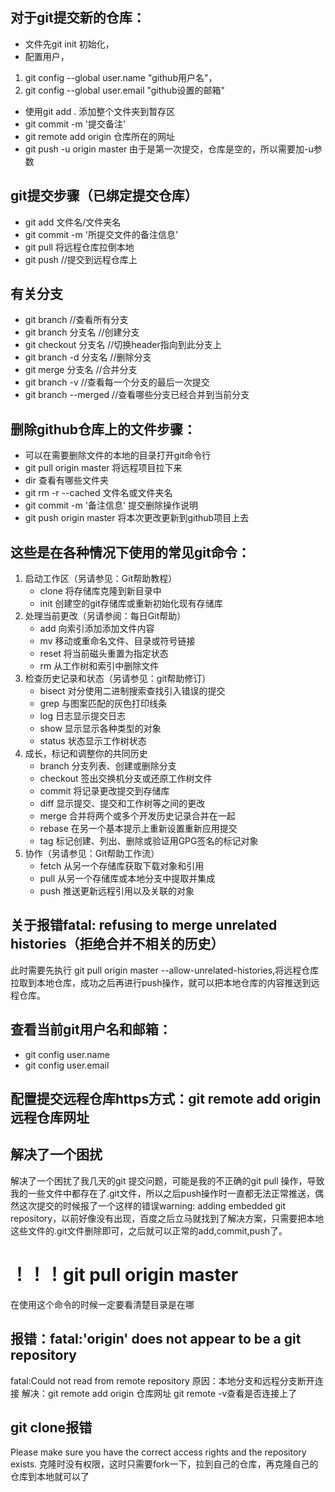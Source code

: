## 对于git提交新的仓库：
- 文件先git init 初始化，
- 配置用户，
1. git config --global user.name "github用户名"，
2. git config --global user.email "github设置的邮箱"
- 使用git add . 添加整个文件夹到暂存区
- git commit -m '提交备注' 
- git  remote add origin 仓库所在的网址
- git push -u origin master 由于是第一次提交，仓库是空的，所以需要加-u参数

## git提交步骤（已绑定提交仓库）
- git add 文件名/文件夹名
- git commit -m '所提交文件的备注信息'
- git pull	将远程仓库拉倒本地
- git push  //提交到远程仓库上

## 有关分支
- git branch     //查看所有分支
- git branch 分支名    //创建分支
- git checkout 分支名     //切换header指向到此分支上
- git branch -d 分支名         //删除分支
- git merge 分支名          //合并分支
- git branch -v    //查看每一个分支的最后一次提交
- git branch --merged     //查看哪些分支已经合并到当前分支


## 删除github仓库上的文件步骤：
- 可以在需要删除文件的本地的目录打开git命令行
- git pull origin master  将远程项目拉下来
- dir 查看有哪些文件夹
- git rm -r --cached 文件名或文件夹名
- git commit -m '备注信息'    提交删除操作说明
- git push origin master  将本次更改更新到github项目上去

## 这些是在各种情况下使用的常见git命令：
1. 启动工作区（另请参见：Git帮助教程）
	- clone  将存储库克隆到新目录中
	- init     创建空的git存储库或重新初始化现有存储库
2. 处理当前更改（另请参阅：每日Git帮助）
	- add 	向索引添加添加文件内容
	- mv	移动或重命名文件、目录或符号链接
	- reset	将当前磁头重置为指定状态
	- rm	从工作树和索引中删除文件
3. 检查历史记录和状态（另请参见：git帮助修订）
	- bisect	对分使用二进制搜索查找引入错误的提交
	- grep	与图案匹配的灰色打印线条
	- log	日志显示提交日志
	- show	显示显示各种类型的对象
	- status	状态显示工作树状态
4. 成长，标记和调整你的共同历史
	- branch	分支列表、创建或删除分支
	- checkout	签出交换机分支或还原工作树文件
	- commit	将记录更改提交到存储库
	- diff	显示提交、提交和工作树等之间的更改
	- merge	合并将两个或多个开发历史记录合并在一起
	- rebase	在另一个基本提示上重新设置重新应用提交
	- tag	标记创建、列出、删除或验证用GPG签名的标记对象
5. 协作（另请参见：Git帮助工作流）
	- fetch	从另一个存储库获取下载对象和引用
	- pull	从另一个存储库或本地分支中提取并集成
	- push	推送更新远程引用以及关联的对象

## 关于报错fatal: refusing to merge unrelated histories（拒绝合并不相关的历史）
此时需要先执行 git pull origin master --allow-unrelated-histories,将远程仓库拉取到本地仓库，成功之后再进行push操作，就可以把本地仓库的内容推送到远程仓库。

## 查看当前git用户名和邮箱：
- git config user.name
- git config user.email

## 配置提交远程仓库https方式：git remote add origin 远程仓库网址

## 解决了一个困扰
解决了一个困扰了我几天的git 提交问题，可能是我的不正确的git pull 操作，导致我的一些文件中都存在了.git文件，所以之后push操作时一直都无法正常推送，偶然这次提交的时候报了一个这样的错误warning: adding embedded git repository，以前好像没有出现，百度之后立马就找到了解决方案，只需要把本地这些文件的.git文件删除即可，之后就可以正常的add,commit,push了。

# ！！！git pull origin master
在使用这个命令的时候一定要看清楚目录是在哪

## 报错：fatal:'origin' does not appear to be a git repository
fatal:Could not read from remote repository
原因：本地分支和远程分支断开连接
解决：git remote add origin 仓库网址
git remote -v查看是否连接上了

## git clone报错
Please make sure you have the correct access rights	and the repository exists.
克隆时没有权限，这时只需要fork一下，拉到自己的仓库，再克隆自己的仓库到本地就可以了


